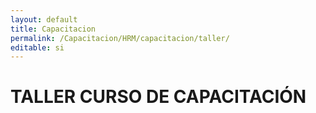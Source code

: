```yaml
---
layout: default
title: Capacitacion
permalink: /Capacitacion/HRM/capacitacion/taller/
editable: si
---
```


# TALLER CURSO DE CAPACITACIÓN
